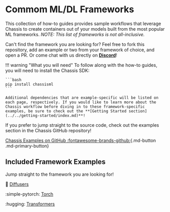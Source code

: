 # Commom ML/DL Frameworks

This collection of how-to guides provides sample workflows that leverage Chassis to create containers out of your models built from the most popular ML frameworks. *NOTE: This list of frameworks is not all-inclusive.* 

Can't find the framework you are looking for? Feel free to fork this repository, add an example or two from your framework of choice, and open a PR. Or come chat with us directly on **[Discord](https://discord.gg/tdfXFY2y)**!

!!! warning "What you will need"
    To follow along with the how-to guides, you will need to install the Chassis SDK:

    ```bash
    pip install chassisml
    ```

    Additional dependencies that are example-specific will be listed on each page, respectively. If you would like to learn more about the Chassis workflow before diving in to these framework-specific examples, be sure to check out the **[Getting Started section](../../getting-started/index.md)**!

If you prefer to jump straight to the source code, check out the examples section in the Chassis GitHub repository!

<!-- TODO: center -->
[Chassis Examples on GitHub :fontawesome-brands-github:](https://github.com/modzy/chassis/tree/main/examples){.md-button .md-primary-button}

## Included Framework Examples

Jump straight to the framework you are looking for!

:firecracker: [Diffusers](./diffusers.md)

<!-- :simple-scikitlearn: [Scikit-learn](./sklearn.md) -->

<!-- :simple-tensorflow: [Tensorflow](./tensorflow.md) -->

:simple-pytorch: [Torch](./torch.md)

:hugging: [Transformers](./transformers.md)

